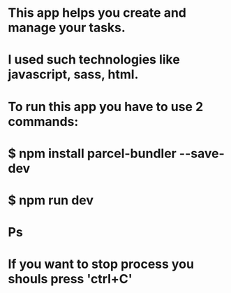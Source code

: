 # This app helps you create and manage your tasks.
# I used such technologies like javascript, sass, html.
# To run this app you have to use 2 commands:
# $ npm install parcel-bundler --save-dev
# $ npm run dev
# Ps
# If you want to stop process you shouls press 'ctrl+C'